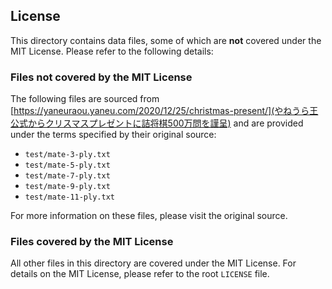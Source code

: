 ## License

This directory contains data files, some of which are **not** covered under the MIT License.
Please refer to the following details:

### Files not covered by the MIT License
The following files are sourced from [https://yaneuraou.yaneu.com/2020/12/25/christmas-present/](やねうら王公式からクリスマスプレゼントに詰将棋500万問を謹呈)
and are provided under the terms specified by their original source:

- `test/mate-3-ply.txt`
- `test/mate-5-ply.txt`
- `test/mate-7-ply.txt`
- `test/mate-9-ply.txt`
- `test/mate-11-ply.txt`

For more information on these files, please visit the original source.

### Files covered by the MIT License
All other files in this directory are covered under the MIT License.
For details on the MIT License, please refer to the root `LICENSE` file.
